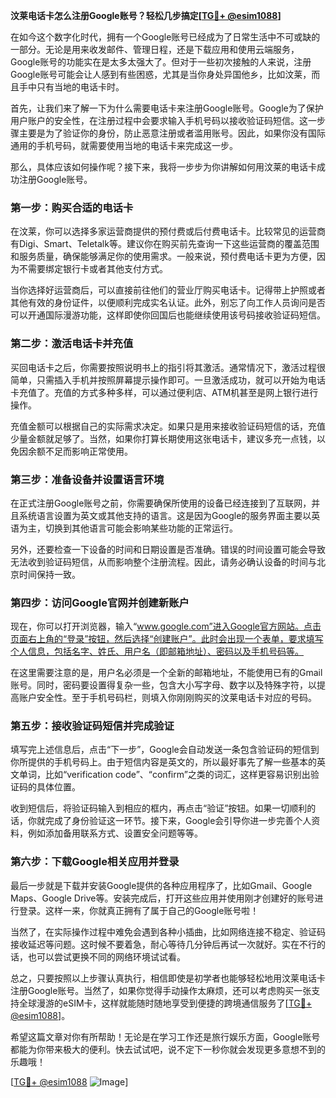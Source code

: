 **汶莱电话卡怎么注册Google账号？轻松几步搞定[[TG💪+ @esim1088](https://t.me/s/esim1088)]**

在如今这个数字化时代，拥有一个Google账号已经成为了日常生活中不可或缺的一部分。无论是用来收发邮件、管理日程，还是下载应用和使用云端服务，Google账号的功能实在是太多太强大了。但对于一些初次接触的人来说，注册Google账号可能会让人感到有些困惑，尤其是当你身处异国他乡，比如汶莱，而且手中只有当地的电话卡时。

首先，让我们来了解一下为什么需要电话卡来注册Google账号。Google为了保护用户账户的安全性，在注册过程中会要求输入手机号码以接收验证码短信。这一步骤主要是为了验证你的身份，防止恶意注册或者滥用账号。因此，如果你没有国际通用的手机号码，就需要使用当地的电话卡来完成这一步。

那么，具体应该如何操作呢？接下来，我将一步步为你讲解如何用汶莱的电话卡成功注册Google账号。

### 第一步：购买合适的电话卡

在汶莱，你可以选择多家运营商提供的预付费或后付费电话卡。比较常见的运营商有Digi、Smart、Teletalk等。建议你在购买前先查询一下这些运营商的覆盖范围和服务质量，确保能够满足你的使用需求。一般来说，预付费电话卡更为方便，因为不需要绑定银行卡或者其他支付方式。

当你选择好运营商后，可以直接前往他们的营业厅购买电话卡。记得带上护照或者其他有效的身份证件，以便顺利完成实名认证。此外，别忘了向工作人员询问是否可以开通国际漫游功能，这样即使你回国后也能继续使用该号码接收验证码短信。

### 第二步：激活电话卡并充值

买回电话卡之后，你需要按照说明书上的指引将其激活。通常情况下，激活过程很简单，只需插入手机并按照屏幕提示操作即可。一旦激活成功，就可以开始为电话卡充值了。充值的方式多种多样，可以通过便利店、ATM机甚至是网上银行进行操作。

充值金额可以根据自己的实际需求决定。如果只是用来接收验证码短信的话，充值少量金额就足够了。当然，如果你打算长期使用这张电话卡，建议多充一点钱，以免因余额不足而影响正常使用。

### 第三步：准备设备并设置语言环境

在正式注册Google账号之前，你需要确保所使用的设备已经连接到了互联网，并且系统语言设置为英文或其他支持的语言。这是因为Google的服务界面主要以英语为主，切换到其他语言可能会影响某些功能的正常运行。

另外，还要检查一下设备的时间和日期设置是否准确。错误的时间设置可能会导致无法收到验证码短信，从而影响整个注册流程。因此，请务必确认设备的时间与北京时间保持一致。

### 第四步：访问Google官网并创建新账户

现在，你可以打开浏览器，输入“www.google.com”进入Google官方网站。点击页面右上角的“登录”按钮，然后选择“创建账户”。此时会出现一个表单，要求填写个人信息，包括名字、姓氏、用户名（即邮箱地址）、密码以及手机号码等。

在这里需要注意的是，用户名必须是一个全新的邮箱地址，不能使用已有的Gmail账号。同时，密码要设置得复杂一些，包含大小写字母、数字以及特殊字符，以提高账户安全性。至于手机号码栏，则填入你刚刚购买的汶莱电话卡对应的号码。

### 第五步：接收验证码短信并完成验证

填写完上述信息后，点击“下一步”，Google会自动发送一条包含验证码的短信到你所提供的手机号码上。由于短信内容是英文的，所以最好事先了解一些基本的英文单词，比如“verification code”、“confirm”之类的词汇，这样更容易识别出验证码的具体位置。

收到短信后，将验证码输入到相应的框内，再点击“验证”按钮。如果一切顺利的话，你就完成了身份验证这一环节。接下来，Google会引导你进一步完善个人资料，例如添加备用联系方式、设置安全问题等等。

### 第六步：下载Google相关应用并登录

最后一步就是下载并安装Google提供的各种应用程序了，比如Gmail、Google Maps、Google Drive等。安装完成后，打开这些应用并使用刚才创建好的账号进行登录。这样一来，你就真正拥有了属于自己的Google账号啦！

当然了，在实际操作过程中难免会遇到各种小插曲，比如网络连接不稳定、验证码接收延迟等问题。这时候不要着急，耐心等待几分钟后再试一次就好。实在不行的话，也可以尝试更换不同的网络环境试试看。

总之，只要按照以上步骤认真执行，相信即使是初学者也能够轻松地用汶莱电话卡注册Google账号。当然了，如果你觉得手动操作太麻烦，还可以考虑购买一张支持全球漫游的eSIM卡，这样就能随时随地享受到便捷的跨境通信服务了[[TG💪+ @esim1088](https://t.me/s/esim1088)]。

希望这篇文章对你有所帮助！无论是在学习工作还是旅行娱乐方面，Google账号都能为你带来极大的便利。快去试试吧，说不定下一秒你就会发现更多意想不到的乐趣哦！

[[TG💪+ @esim1088](https://t.me/s/esim1088) ![Image](https://i.postimg.cc/4NQfJmqS/Snipaste-2025-05-13-00-14-12.png)]